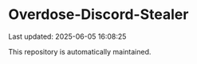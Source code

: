 # Overdose-Discord-Stealer

Last updated: 2025-06-05 16:08:25

This repository is automatically maintained.
